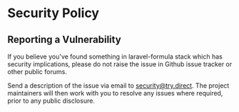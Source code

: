 # Security Policy

## Reporting a Vulnerability
If you believe you've found something in laravel-formula stack which has security implications, 
please do not raise the issue in Github issue tracker or other public forums.

Send a description of the issue via email to security@try.direct. 
The project maintainers will then work with you to resolve any issues where required, prior to any public disclosure.
